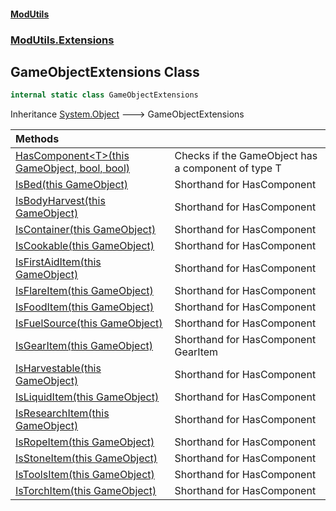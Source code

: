 #### [ModUtils](index.md 'index')
### [ModUtils.Extensions](ModUtils.Extensions.md 'ModUtils.Extensions')

## GameObjectExtensions Class

```csharp
internal static class GameObjectExtensions
```

Inheritance [System.Object](https://docs.microsoft.com/en-us/dotnet/api/System.Object 'System.Object') &#129106; GameObjectExtensions

| Methods | |
| :--- | :--- |
| [HasComponent&lt;T&gt;(this GameObject, bool, bool)](ModUtils.Extensions.GameObjectExtensions.HasComponent_T_(thisUnityEngine.GameObject,bool,bool).md 'ModUtils.Extensions.GameObjectExtensions.HasComponent<T>(this UnityEngine.GameObject, bool, bool)') | Checks if the GameObject has a component of type T |
| [IsBed(this GameObject)](ModUtils.Extensions.GameObjectExtensions.IsBed(thisUnityEngine.GameObject).md 'ModUtils.Extensions.GameObjectExtensions.IsBed(this UnityEngine.GameObject)') | Shorthand for HasComponent<Bed> |
| [IsBodyHarvest(this GameObject)](ModUtils.Extensions.GameObjectExtensions.IsBodyHarvest(thisUnityEngine.GameObject).md 'ModUtils.Extensions.GameObjectExtensions.IsBodyHarvest(this UnityEngine.GameObject)') | Shorthand for HasComponent<BodyHarvest> |
| [IsContainer(this GameObject)](ModUtils.Extensions.GameObjectExtensions.IsContainer(thisUnityEngine.GameObject).md 'ModUtils.Extensions.GameObjectExtensions.IsContainer(this UnityEngine.GameObject)') | Shorthand for HasComponent<Container> |
| [IsCookable(this GameObject)](ModUtils.Extensions.GameObjectExtensions.IsCookable(thisUnityEngine.GameObject).md 'ModUtils.Extensions.GameObjectExtensions.IsCookable(this UnityEngine.GameObject)') | Shorthand for HasComponent<Cookable> |
| [IsFirstAidItem(this GameObject)](ModUtils.Extensions.GameObjectExtensions.IsFirstAidItem(thisUnityEngine.GameObject).md 'ModUtils.Extensions.GameObjectExtensions.IsFirstAidItem(this UnityEngine.GameObject)') | Shorthand for HasComponent<FirstAidItem> |
| [IsFlareItem(this GameObject)](ModUtils.Extensions.GameObjectExtensions.IsFlareItem(thisUnityEngine.GameObject).md 'ModUtils.Extensions.GameObjectExtensions.IsFlareItem(this UnityEngine.GameObject)') | Shorthand for HasComponent<FlareItem> |
| [IsFoodItem(this GameObject)](ModUtils.Extensions.GameObjectExtensions.IsFoodItem(thisUnityEngine.GameObject).md 'ModUtils.Extensions.GameObjectExtensions.IsFoodItem(this UnityEngine.GameObject)') | Shorthand for HasComponent<FoodItem> |
| [IsFuelSource(this GameObject)](ModUtils.Extensions.GameObjectExtensions.IsFuelSource(thisUnityEngine.GameObject).md 'ModUtils.Extensions.GameObjectExtensions.IsFuelSource(this UnityEngine.GameObject)') | Shorthand for HasComponent<FuelSourceItem> |
| [IsGearItem(this GameObject)](ModUtils.Extensions.GameObjectExtensions.IsGearItem(thisUnityEngine.GameObject).md 'ModUtils.Extensions.GameObjectExtensions.IsGearItem(this UnityEngine.GameObject)') | Shorthand for HasComponent GearItem |
| [IsHarvestable(this GameObject)](ModUtils.Extensions.GameObjectExtensions.IsHarvestable(thisUnityEngine.GameObject).md 'ModUtils.Extensions.GameObjectExtensions.IsHarvestable(this UnityEngine.GameObject)') | Shorthand for HasComponent<Harvestable> |
| [IsLiquidItem(this GameObject)](ModUtils.Extensions.GameObjectExtensions.IsLiquidItem(thisUnityEngine.GameObject).md 'ModUtils.Extensions.GameObjectExtensions.IsLiquidItem(this UnityEngine.GameObject)') | Shorthand for HasComponent<LiquidItem> |
| [IsResearchItem(this GameObject)](ModUtils.Extensions.GameObjectExtensions.IsResearchItem(thisUnityEngine.GameObject).md 'ModUtils.Extensions.GameObjectExtensions.IsResearchItem(this UnityEngine.GameObject)') | Shorthand for HasComponent<ResearchItem> |
| [IsRopeItem(this GameObject)](ModUtils.Extensions.GameObjectExtensions.IsRopeItem(thisUnityEngine.GameObject).md 'ModUtils.Extensions.GameObjectExtensions.IsRopeItem(this UnityEngine.GameObject)') | Shorthand for HasComponent<RopeItem> |
| [IsStoneItem(this GameObject)](ModUtils.Extensions.GameObjectExtensions.IsStoneItem(thisUnityEngine.GameObject).md 'ModUtils.Extensions.GameObjectExtensions.IsStoneItem(this UnityEngine.GameObject)') | Shorthand for HasComponent<StoneItem> |
| [IsToolsItem(this GameObject)](ModUtils.Extensions.GameObjectExtensions.IsToolsItem(thisUnityEngine.GameObject).md 'ModUtils.Extensions.GameObjectExtensions.IsToolsItem(this UnityEngine.GameObject)') | Shorthand for HasComponent<ToolsItem> |
| [IsTorchItem(this GameObject)](ModUtils.Extensions.GameObjectExtensions.IsTorchItem(thisUnityEngine.GameObject).md 'ModUtils.Extensions.GameObjectExtensions.IsTorchItem(this UnityEngine.GameObject)') | Shorthand for HasComponent<TorchItem> |
